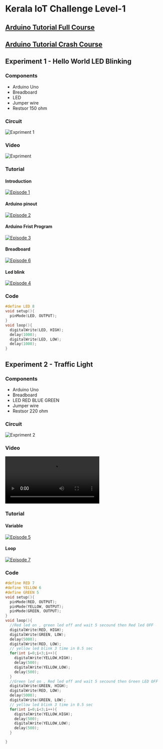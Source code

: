 # Kerala IoT Challenge Level-1

## [**Arduino Tutorial Full Course**](https://youtube.com/playlist?list=PLqN-fAjatOhIxiOwHaPqVcskxGkPgwnWW)
## [**Arduino Tutorial Crash Course**](https://youtube.com/playlist?list=PLqN-fAjatOhIiUwQGeQlP8OW84j9I8kjb)

## Experiment 1 - Hello World LED Blinking
### Components
* Arduino Uno
* Breadboard
* LED
* Jumper wire
* Restsor 150 ohm

### Circuit
![Expriment 1](https://sci-copath.github.io/Kerala-IoT-Challenge/assat/image/exp1.png)
### Video
![Expriment ](https://sci-copath.github.io/Kerala-IoT-Challenge/assat/videos/exp1.gif)
### Tutorial 
#### Introduction

[![Episode 1](https://img.youtube.com/vi/DlvjYghBKKU/0.jpg)](https://youtu.be/DlvjYghBKKU "Episode 1")

#### Arduino pinout

[![Episode 2](https://img.youtube.com/vi/JMvJE9pLN_Y/0.jpg)](https://youtu.be/JMvJE9pLN_Y "Episode 2")

#### Arduino Frist Program

[![Episode 3](https://img.youtube.com/vi/o5wSSsODvZw/0.jpg)](https://youtu.be/o5wSSsODvZw "Episode 3")

#### Breadboard

[![Episode 6](https://img.youtube.com/vi/GZQtvCtWEbI/0.jpg)](https://youtu.be/GZQtvCtWEbI "Episode 4")

#### Led blink

[![Episode 4](https://img.youtube.com/vi/rbxlbgfqMLk/0.jpg)](https://youtu.be/rbxlbgfqMLk "Episode 4")

### Code
```ino
#define LED 8
void setup(){ 
  pinMode(LED, OUTPUT);
} 
void loop(){
  digitalWrite(LED, HIGH);
  delay(1000);
  digitalWrite(LED, LOW);
  delay(1000);
}
```


## Experiment 2 - Traffic Light
### Components
* Arduino Uno
* Breadboard
* LED RED BLUE GREEN
* Jumper wire
* Restsor 220 ohm

### Circuit
![Expriment 2](https://sci-copath.github.io/Kerala-IoT-Challenge/assat/image/exp2.png)
### Video
![Expriment 2](https://sci-copath.github.io/Kerala-IoT-Challenge/assat/videos/exp2.mp4)
### Tutorial 
#### Variable

[![Episode 5](https://img.youtube.com/vi/VrcApmzJzVY/0.jpg)](https://youtu.be/VrcApmzJzVY "Episode 5")

#### Loop

[![Episode 7](https://img.youtube.com/vi/fqL6mSHM1jg/0.jpg)](https://youtu.be/fqL6mSHM1jg "Episode 5")


### Code
```ino
#define RED 7
#define YELLOW 6
#define GREEN 5
void setup(){ 
  pinMode(RED, OUTPUT);
  pinMode(YELLOW, OUTPUT);
  pinMode(GREEN, OUTPUT);
} 
void loop(){
  //Red led on , green led off and wait 5 secound then Red led OFF
  digitalWrite(RED, HIGH);  
  digitalWrite(GREEN, LOW);
  delay(5000);
  digitalWrite(RED, LOW);
  // yellow led blink 3 time in 0.5 sec
  for(int i=0;i<3;i++){ 
    digitalWrite(YELLOW,HIGH);
    delay(500);
    digitalWrite(YELLOW,LOW);
    delay(500);
  }
  //Green led on , Red led off and wait 5 secound then Green LED OFF
  digitalWrite(GREEN, HIGH);  
  digitalWrite(RED, LOW);
  delay(5000);
  digitalWrite(GREEN, LOW);
  // yellow led blink 3 time in 0.5 sec
  for(int i=0;i<3;i++){ 
    digitalWrite(YELLOW,HIGH);
    delay(500);
    digitalWrite(YELLOW,LOW);
    delay(500);
  }

}
```

